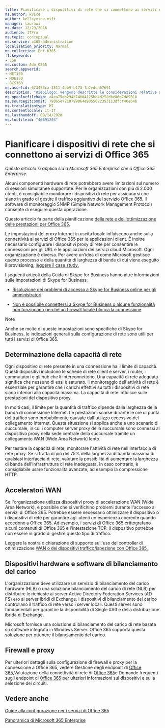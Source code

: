 ```yaml
---
title: Pianificare i dispositivi di rete che si connettono ai servizi di Office 365
ms.author: kvice
author: kelleyvice-msft
manager: laurawi
ms.date: 12/29/2016
audience: ITPro
ms.topic: conceptual
ms.service: o365-administration
localization_priority: Normal
ms.collection: Ent_O365
f1.keywords:
- CSH
ms.custom: Adm_O365
search.appverid:
- MET150
- MOE150
- BCS160
ms.assetid: 073433ca-3511-4db9-b173-7a2edca57691
description: 'Riepilogo: vengono descritte le considerazioni relative alla capacità di rete, agli acceleratori WAN e ai dispositivi di bilanciamento del carico utilizzati per connettersi a Office 365.'
ms.openlocfilehash: a4ea75eb294d74004125be4d258dbe86d7d89810
ms.sourcegitcommit: 79065e72c0799064e9055022393113dfcf40eb4b
ms.translationtype: MT
ms.contentlocale: it-IT
ms.lasthandoff: 08/14/2020
ms.locfileid: "46691203"
---
```

# <a name="plan-for-network-devices-that-connect-to-office-365-services"></a>Pianificare i dispositivi di rete che si connettono ai servizi di Office 365

*Questo articolo si applica sia a Microsoft 365 Enterprise che a Office 365 Enterprise*.
  
Alcuni componenti hardware di rete potrebbero avere limitazioni sul numero di sessioni simultanee supportate. Per le organizzazioni con più di 2.000 utenti, è consigliabile monitorare i dispositivi di rete per assicurarsi che siano in grado di gestire il traffico aggiuntivo del servizio Office 365. Il software di monitoraggio SNMP (Simple Network Management Protocol) consente di eseguire questa operazione.

Questo articolo fa parte della pianificazione [della rete e dell'ottimizzazione delle prestazioni per Office 365.](https://aka.ms/tune)

Le impostazioni del proxy Internet in uscita locale influiscono anche sulla connettività ai servizi di Office 365 per le applicazioni client. È inoltre necessario configurare i dispositivi proxy di rete per consentire le connessioni per gli URL e le applicazioni dei servizi cloud Microsoft. Ogni organizzazione è diversa. Per avere un'idea di come Microsoft gestisce questo processo e della quantità di larghezza di banda di cui viene eseguito il provisioning, [leggere il case study.](https://www.microsoft.com/itshowcase/Article/Content/631/Optimizing-network-performance-for-Microsoft-Office-365)
  
I seguenti articoli della Guida di Skype for Business hanno altre informazioni sulle impostazioni di Skype for Business:
  
- [Risoluzione dei problemi di accesso a Skype for Business online per gli amministratori](https://docs.microsoft.com/skypeforbusiness/set-up-skype-for-business-online/troubleshooting-sign-in-errors-for-admins)

- [Non è possibile connettersi a Skype for Business o alcune funzionalità non funzionano perché un firewall locale blocca la connessione](https://go.microsoft.com/fwlink/p/?LinkID=243625)

> [!NOTE]
> Anche se molte di queste impostazioni sono specifiche di Skype for Business, le indicazioni generali sulla configurazione di rete sono utili per tutti i servizi di Office 365.
  
## <a name="determining-network-capacity"></a>Determinazione della capacità di rete

Ogni dispositivo di rete presente in una connessione ha il limite di capacità. Questi dispositivi includono le schede di rete client e server, i router, i commutatori e gli hub che li interconnettono. Una capacità di rete adeguata significa che nessuno di essi è saturato. Il monitoraggio dell'attività di rete è essenziale per garantire che i carichi effettivi su tutti i dispositivi di rete siano inferiori alla capacità massima. La capacità di rete influisce sulle prestazioni del dispositivo proxy.
  
In molti casi, il limite per la quantità di traffico dipende dalla larghezza della banda di connessione Internet. Le prestazioni scarse durante le ore di punta del traffico sono probabilmente causate dall'utilizzo eccessivo del collegamento Internet. Questa situazione si applica anche a uno scenario di succursale, in cui i computer server proxy della succursale sono connessi al dispositivo proxy nella sede centrale della succursale tramite un collegamento WAN (Wide Area Network) lento.
  
Per testare la capacità di rete, monitorare l'attività di rete nell'interfaccia di rete proxy. Se si tratta di più del 75% della larghezza di banda massima di qualsiasi interfaccia di rete, valutare la possibilità di aumentare la larghezza di banda dell'infrastruttura di rete inadeguata. In caso contrario, è consigliabile usare funzionalità avanzate, ad esempio la compressione HTTP.
  
## <a name="wan-accelerators"></a>Acceleratori WAN

Se l'organizzazione utilizza dispositivi proxy di accelerazione WAN (Wide Area Network), è possibile che si verifichino problemi durante l'accesso ai servizi di Office 365. Potrebbe essere necessario ottimizzare il dispositivo o i dispositivi di rete per garantire agli utenti un'esperienza coerente quando accedono a Office 365. Ad esempio, i servizi di Office 365 crittografano alcuni contenuti di Office 365 e l'intestazione TCP. Il dispositivo potrebbe non essere in grado di gestire questo tipo di traffico.
  
Leggere la nostra dichiarazione di supporto sull'uso del controller di ottimizzazione [WAN o dei dispositivi traffico/ispezione con Office 365.](https://support.microsoft.com/kb/2690045)
  
## <a name="hardware-and-software-load-balancing-devices"></a>Dispositivi hardware e software di bilanciamento del carico

L'organizzazione deve utilizzare un servizio di bilanciamento del carico hardware (HLB) o una soluzione bilanciamento del carico di rete (NLB) per distribuire le richieste ai server Active Directory Federation Services (AD FS) e/o ai server ibridi di Exchange. I dispositivi di bilanciamento del carico controllano il traffico di rete verso i server locali. Questi server sono fondamentali per garantire la disponibilità di Single #A0 e della distribuzione ibrida di Exchange.
  
Microsoft fornisce una soluzione di bilanciamento del carico di rete basata su software integrata in Windows Server. Office 365 supporta questa soluzione per ottenere il bilanciamento del carico.
  
## <a name="firewalls-and-proxies"></a>Firewall e proxy

Per ulteriori dettagli sulla configurazione di firewall e proxy per la connessione a Office 365, vedere Gestione degli endpoint di [Office 365,](https://support.office.com/article/99cab9d4-ef59-4207-9f2b-3728eb46bf9a)Valutazione della connettività di rete di [Office 365](assessing-network-connectivity.md)e Domande frequenti sugli endpoint di [Office 365](https://support.office.com/article/d4088321-1c89-4b96-9c99-54c75cae2e6d) per ulteriori informazioni sui dispositivi e sulla selezione dei circuiti.
  
## <a name="see-also"></a>Vedere anche

[Guide alla configurazione per i servizi di Office 365](setup-guides-for-microsoft-365.md)

[Panoramica di Microsoft 365 Enterprise](microsoft-365-overview.md)
